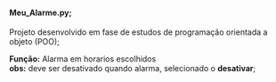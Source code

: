 #### Meu_Alarme.py;
Projeto desenvolvido em fase de estudos de programação orientada a objeto (POO);

**Função:** Alarma em horarios escolhidos <br>
**obs:** deve ser desativado quando alarma, selecionado o **desativar**;
